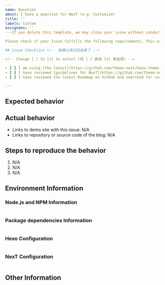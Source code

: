 ```yaml
---
name: Question
about: I have a question for NexT (e.g. Customize)
title: ''
labels: Custom
assignees: ''
---If you delete this template, we may close your issue without conducting an investigation. 如果您删除此模版，我们可能会在不进行调查的情况下关闭您的 Issue。

Please check if your Issue fulfills the following requirements. This will guide you to resolve the issue quickly. 请务必确认您在提交此 Issue 前已经查看并完成了下列检查单中的所有事项。这会指导您快速地解决问题。

## Issue Checklist <!-- 我确认我已经查看了 -->

<!-- Change [ ] to [x] to select (将 [ ] 换成 [x] 来选择) -->

- [ ] I am using [the latest](https://github.com/theme-next/hexo-theme-next/releases/latest) version of NexT.
- [ ] I have reviewed [guidelines for NexT](https://github.com/theme-next/hexo-theme-next/blob/master/.github/CONTRIBUTING.md), especially the [Before Submitting An Issue](https://github.com/theme-next/hexo-theme-next/blob/master/.github/CONTRIBUTING.md#before-submitting-an-issue) part.
- [ ] I have reviewed the latest Roadmap on GitHub and searched for current [issues](https://github.com/theme-next/hexo-theme-next/issues?utf8=%E2%9C%93&q=is%3Aissue), which does not help me.

---
```


## Expected behavior <!-- 预期行为 -->

## Actual behavior <!-- 实际行为 -->

<!-- Please provide at least one of the following information (请至少提供以下的一项信息) -->

- Links to demo site with this issue: N/A
- Links to repository or source code of the blog: N/A

## Steps to reproduce the behavior <!-- 重现步骤 -->

1. N/A
2. N/A
3. N/A

## Environment Information

### Node.js and NPM Information

<!-- Paste output from `node -v && npm -v` (粘贴 `node -v && npm -v` 输出的信息) -->

```

```

### Package dependencies Information

<!-- Paste output from `npm ls --depth 0` (粘贴 `npm ls --depth 0` 输出的信息) -->

```

```

### Hexo Configuration

<!-- Paste configuration from Hexo `_config.yml` (粘贴 Hexo `_config.yml` 中的内容) -->

```yml

```

### NexT Configuration

<!-- Paste ONLY CHANGED CONFIGURATION from NexT `_config.yml` (只粘贴 NexT 主题配置文件 `_config.yml` 中修改过的部分) -->

```yml

```

## Other Information <!-- Like Browser, System, Screenshots -->
